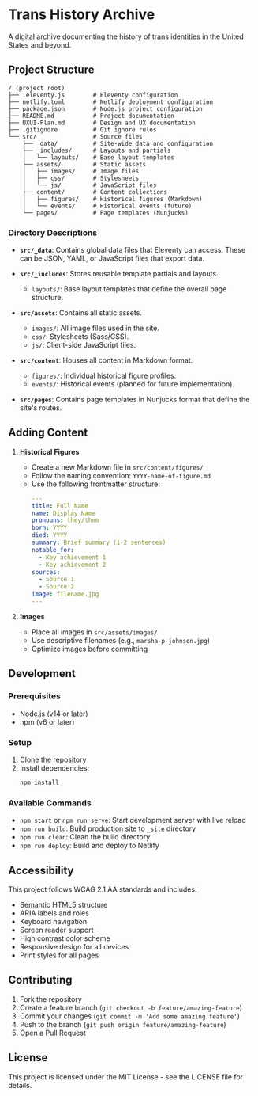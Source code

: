 # Trans History Archive

A digital archive documenting the history of trans identities in the United States and beyond.

## Project Structure

```
/ (project root)
├── .eleventy.js        # Eleventy configuration
├── netlify.toml        # Netlify deployment configuration
├── package.json        # Node.js project configuration
├── README.md           # Project documentation
├── UXUI-Plan.md        # Design and UX documentation
├── .gitignore          # Git ignore rules
└── src/                # Source files
    ├── _data/          # Site-wide data and configuration
    ├── _includes/      # Layouts and partials
    │   └── layouts/    # Base layout templates
    ├── assets/         # Static assets
    │   ├── images/     # Image files
    │   ├── css/        # Stylesheets
    │   └── js/         # JavaScript files
    ├── content/        # Content collections
    │   ├── figures/    # Historical figures (Markdown)
    │   └── events/     # Historical events (future)
    └── pages/          # Page templates (Nunjucks)
```

### Directory Descriptions

- **`src/_data`**: Contains global data files that Eleventy can access. These can be JSON, YAML, or JavaScript files that export data.

- **`src/_includes`**: Stores reusable template partials and layouts.
  - `layouts/`: Base layout templates that define the overall page structure.

- **`src/assets`**: Contains all static assets.
  - `images/`: All image files used in the site.
  - `css/`: Stylesheets (Sass/CSS).
  - `js/`: Client-side JavaScript files.

- **`src/content`**: Houses all content in Markdown format.
  - `figures/`: Individual historical figure profiles.
  - `events/`: Historical events (planned for future implementation).

- **`src/pages`**: Contains page templates in Nunjucks format that define the site's routes.

## Adding Content

1. **Historical Figures**
   - Create a new Markdown file in `src/content/figures/`
   - Follow the naming convention: `YYYY-name-of-figure.md`
   - Use the following frontmatter structure:
     ```yaml
     ---
     title: Full Name
     name: Display Name
     pronouns: they/them
     born: YYYY
     died: YYYY
     summary: Brief summary (1-2 sentences)
     notable_for:
       - Key achievement 1
       - Key achievement 2
     sources:
       - Source 1
       - Source 2
     image: filename.jpg
     ---
     ```

2. **Images**
   - Place all images in `src/assets/images/`
   - Use descriptive filenames (e.g., `marsha-p-johnson.jpg`)
   - Optimize images before committing

## Development

### Prerequisites
- Node.js (v14 or later)
- npm (v6 or later)

### Setup

1. Clone the repository
2. Install dependencies:
   ```bash
   npm install
   ```

### Available Commands

- `npm start` or `npm run serve`: Start development server with live reload
- `npm run build`: Build production site to `_site` directory
- `npm run clean`: Clean the build directory
- `npm run deploy`: Build and deploy to Netlify

## Accessibility

This project follows WCAG 2.1 AA standards and includes:

- Semantic HTML5 structure
- ARIA labels and roles
- Keyboard navigation
- Screen reader support
- High contrast color scheme
- Responsive design for all devices
- Print styles for all pages

## Contributing

1. Fork the repository
2. Create a feature branch (`git checkout -b feature/amazing-feature`)
3. Commit your changes (`git commit -m 'Add some amazing feature'`)
4. Push to the branch (`git push origin feature/amazing-feature`)
5. Open a Pull Request

## License

This project is licensed under the MIT License - see the LICENSE file for details.
